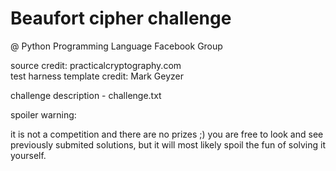 # Beaufort cipher challenge
@ Python Programming Language Facebook Group


source credit: practicalcryptography.com\
test harness template credit: Mark Geyzer

challenge description - challenge.txt

spoiler warning:

it is not a competition and there are no prizes ;)
you are free to look and see previously submited solutions,
but it will most likely spoil the fun of solving it yourself.
